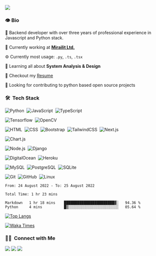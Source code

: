 <img src="https://visitor-badge.glitch.me/badge?page_id=SumnanAzadi"/>


### 👁 Bio

💼 Backend developer with over three years of professional experience in Javascript and Python stack.

🏢 Currently working at **[Mirailit Ltd.](https://mirailit.com/)**

⚙️ Currently most usage: `.py`, `.ts`, `.tsx`

🌱 Learning all about **System Analysis & Design**

📝 Checkout my [Resume](https://drive.google.com/file/d/1i3ynvRIEF0dzC4fmFZHZUJnHRfInuAMu/view?usp=sharing)

📆 Looking for contributing to python based open source projects


### 🛠 &nbsp;Tech Stack

![Python](https://img.shields.io/badge/-Python-05122A?style=flat&logo=python)&nbsp;
![JavaScript](https://img.shields.io/badge/-JavaScript-05122A?style=flat&logo=javascript)&nbsp;
![TypeScript](https://img.shields.io/badge/-TypeScript-05122A?style=flat&logo=typescript)&nbsp;


![Tensorflow](https://img.shields.io/badge/-Tensorflow-05122A?style=flat&logo=tensorflow)&nbsp;
![OpenCV](https://img.shields.io/badge/-OpenCV-05122A?style=flat&logo=opencv)&nbsp;


![HTML](https://img.shields.io/badge/-HTML-05122A?style=flat&logo=HTML5)&nbsp;
![CSS](https://img.shields.io/badge/-CSS-05122A?style=flat&logo=CSS3&logoColor=blue)&nbsp;
![Bootstrap](https://img.shields.io/badge/-Bootstrap-05122A?style=flat&logo=bootstrap)&nbsp;
![TailwindCSS](https://img.shields.io/badge/-TailwindCSS-05122A?style=flat&logo=tailwindcss&logoColor=blue)&nbsp;
![Next.js](https://img.shields.io/badge/-Next.js-05122A?style=flat&logo=Next.js)&nbsp;


![Chart.js](https://img.shields.io/badge/-Chart.js-05122A?style=flat&logo=Chart.js)&nbsp;


![Node.js](https://img.shields.io/badge/-Node.js-05122A?style=flat&logo=node.js)&nbsp;
![Django](https://img.shields.io/badge/-Django-05122A?style=flat&logo=django&logoColor=green)&nbsp;


![DigitalOcean](https://img.shields.io/badge/-DigitalOcean-05122A?style=flat&logo=DigitalOcean)&nbsp;
![Heroku](https://img.shields.io/badge/-Heroku-05122A?style=flat&logo=Heroku)&nbsp;


![MySQL](https://img.shields.io/badge/-MySQL-05122A?style=flat&logo=MySQL&logoColor=blue)&nbsp;
![PostgreSQL](https://img.shields.io/badge/-PostgreSQL-05122A?style=flat&logo=PostgreSQL&logoColor=blue)&nbsp;
![SQLite](https://img.shields.io/badge/-SQLite-05122A?style=flat&logo=SQLite&logoColor=blue)&nbsp;


![Git](https://img.shields.io/badge/-Git-05122A?style=flat&logo=git)&nbsp;
![GitHub](https://img.shields.io/badge/-GitHub-05122A?style=flat&logo=github)&nbsp;
![Linux](https://img.shields.io/badge/-Linux-05122A?style=flat&logo=Linux)&nbsp;

<!--START_SECTION:waka-->

```text
From: 24 August 2022 - To: 25 August 2022

Total Time: 1 hr 23 mins

Markdown   1 hr 18 mins    ███████████████████████▓░   94.36 %
Python     4 mins          █▒░░░░░░░░░░░░░░░░░░░░░░░   05.64 %
```

<!--END_SECTION:waka-->

[![Top Langs](https://github-readme-stats.vercel.app/api/top-langs/?username=sumnanAzadi&layout=compact&langs_count=8&show_icons=true&theme=radical)](https://github.com/sumnanAzadi)

[![Waka Times](https://github-readme-stats.vercel.app/api/wakatime?username=sumnanAzadi&layout=compact&theme=radical)](https://github.com/sumnanAzadi)

### 🤝🏻 &nbsp;Connect with Me

<a href="https://www.sumnanazadi.com"><img src="https://img.shields.io/badge/-sumnanazadi.com-3423A6?style=flat&logo=Google-Chrome&logoColor=white"/></a>
<a href="https://www.linkedin.com/in/sumnanazadi/"><img src="https://img.shields.io/badge/-Sumnan%20Azadi-0077B5?style=flat&logo=Linkedin&logoColor=white"/></a>
<a href="mailto:sumnanazadi@gmail.com"><img src="https://img.shields.io/badge/-sumnanazadi@gmail.com-D14836?style=flat&logo=Gmail&logoColor=white"/></a>
